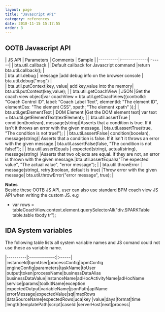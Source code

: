 ```yaml
---
layout: page
title: "Javascript API"
category: references
date: 2018-11-15 15:17:55
order: 3
---
```


## OOTB Javascript API

| JS API |      Parameters    |       Comments            |       Sample            |
|----------|:-------------:|:------|
| bta.util.callback  | |Default callback for Javascript command |return bta.util.callback(); |       
| bta.util.debug | message |add debug info on the browser console | bta.util.debug("msg")  |   
| bta.util.putContext|key, value| add key,value into the memory| bta.util.putContext(key,value); | 
| bta.util.getCoachView  |  JSON |Get the coach view object|var coachView = bta.util.getCoachView({controlId: "Coach Control ID", label: "Coach Label Text", elementId: "The element ID", elementCss: "The element CSS", xpath: "The element xpath" });|
| bta.util.getElementText | DOM Element |Get the DOM element text|  var text = bta.util.getElementText(textElement); |
| bta.util.assertTrue | condition(boolean), message(string)|Asserts that a condition is true. If it isn't it throws an error with the given message. | bta.util.assertTrue(true, "The condition is not true!"); |
| bta.util.assertFalse| condition(booelan), message(string)| Asserts that a condition is false. If it isn't it throws an error with the given message.|  bta.util.assertFalse(false, "The condition is not false!"); |
| bta.util.assertEquals | expected(string), actual(string), message(string) |Asserts that two objects are equal. If they are not, an error is thrown with the given message.|bta.util.assertEquals("The expected value", "The actual value", "error message"); |
| bta.util.throwError  | message(string), retry(boolean, default is true) |Throw error with the given message|  bta.util.throwError("error message", true); |    

**Notes**    
Beside these OOTB JS API, user can also use standard BPM coach view JS API when writing the custom JS. e.g 
- var rows = tableCoachView.context.element.querySelectorAll("div.SPARKTable table.table tbody tr");      


## IDA System variables

The following table lists all system variable names and JS comand could not use these as variable name.

|----------|:-------------:|:------|
|instanceId|bpmUser|processConfig|bpmConfig
|engineConfig|parameters|taskName|toUser
|output|token|processName|businessDataAlias
|businessDataValue|instanceName|adHocActivityName|adHocName
|service|params|toolkitName|exception
|expectedOutput|variableName|jsonPath|apiName
|errorMessage|expectedValue|sql|maxRows
|dataSourceName|expectedRows|uca|key
|value|days|format|time
|length|templatePath|script|caseId
|serverHost|next|process|

